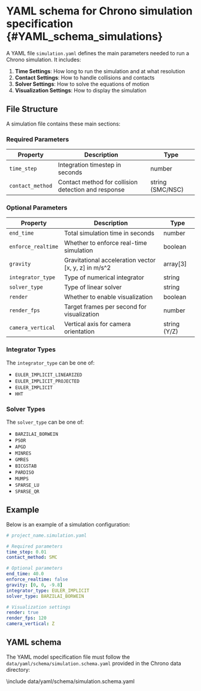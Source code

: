 YAML schema for Chrono simulation specification {#YAML_schema_simulations}
=======================================

A YAML file `simulation.yaml` defines the main parameters needed to run a Chrono simulation. It includes:

1. **Time Settings**: How long to run the simulation and at what resolution
2. **Contact Settings**: How to handle collisions and contacts
3. **Solver Settings**: How to solve the equations of motion
4. **Visualization Settings**: How to display the simulation

## File Structure

A simulation file contains these main sections:

### Required Parameters

| Property | Description | Type |
|----------|-------------|------|
| `time_step` | Integration timestep in seconds | number |
| `contact_method` | Contact method for collision detection and response | string (SMC/NSC) |

### Optional Parameters

| Property | Description | Type |
|----------|-------------|------|
| `end_time` | Total simulation time in seconds | number |
| `enforce_realtime` | Whether to enforce real-time simulation | boolean |
| `gravity` | Gravitational acceleration vector [x, y, z] in m/s^2 | array[3] |
| `integrator_type` | Type of numerical integrator | string |
| `solver_type` | Type of linear solver | string |
| `render` | Whether to enable visualization | boolean |
| `render_fps` | Target frames per second for visualization | number |
| `camera_vertical` | Vertical axis for camera orientation | string (Y/Z) |

### Integrator Types

The `integrator_type` can be one of:
- `EULER_IMPLICIT_LINEARIZED`
- `EULER_IMPLICIT_PROJECTED`
- `EULER_IMPLICIT`
- `HHT`

### Solver Types

The `solver_type` can be one of:
- `BARZILAI_BORWEIN`
- `PSOR`
- `APGD`
- `MINRES`
- `GMRES`
- `BICGSTAB`
- `PARDISO`
- `MUMPS`
- `SPARSE_LU`
- `SPARSE_QR`

## Example

Below is an example of a simulation configuration:

```yaml
# project_name.simulation.yaml

# Required parameters
time_step: 0.01
contact_method: SMC

# Optional parameters
end_time: 40.0
enforce_realtime: false
gravity: [0, 0, -9.8]
integrator_type: EULER_IMPLICIT
solver_type: BARZILAI_BORWEIN

# Visualization settings
render: true
render_fps: 120
camera_vertical: Z
```

## YAML schema

The YAML model specification file must follow the ``data/yaml/schema/simulation.schema.yaml`` provided in the Chrono data directory: 

\include data/yaml/schema/simulation.schema.yaml
